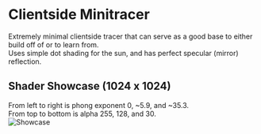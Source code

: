 # Clientside Minitracer

Extremely minimal clientside tracer that can serve as a good base to either build off of or to learn from.  
Uses simple dot shading for the sun, and has perfect specular (mirror) reflection.  

## Shader Showcase (1024 x 1024)
From left to right is phong exponent 0, ~5.9, and ~35.3.  
From top to bottom is alpha 255, 128, and 30.  
![Showcase](https://github.com/Derpius/public-starfalls/blob/master/minitracer/shader%20showcase.png)
